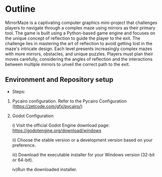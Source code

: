 # Outline

MirrorMaze is a captivating computer graphics mini-project that challenges players to navigate through a complex maze using mirrors as their primary tool. The game is built using a Python-based game engine and focuses on the unique concept of reflection to guide the player to the exit. The challenge lies in mastering the art of reflection to avoid getting lost in the maze's intricate design. Each level presents increasingly complex mazes with more mirrors, obstacles, and unique puzzles. Players must plan their moves carefully, considering the angles of reflection and the interactions between multiple mirrors to unveil the correct path to the exit.

## Environment and Repository setup
- Steps:

1. Pycairo configuration. Refer to the Pycairo Configuration (https://zetcode.com/gfx/pycairo/)


2. Godot Configuration

   i) Visit the official Godot Engine download page: https://godotengine.org/download/windows

   ii) Choose the stable version or a development version based on your preference.
   
   iii) Download the executable installer for your Windows version (32-bit or 64-bit).

   iv)Run the downloaded installer.
   
   



     

   
   

        
        

     
 

